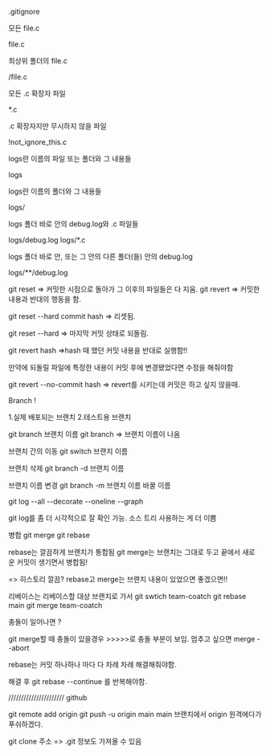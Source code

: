 .gitignore

모든 file.c

file.c

최상위 폴더의 file.c

/file.c

모든 .c 확장자 파일

\*.c

.c 확장자지만 무시하지 않을 파일

!not_ignore_this.c

logs란 이름의 파일 또는 폴더와 그 내용들

logs

logs란 이름의 폴더와 그 내용들

logs/

logs 폴더 바로 안의 debug.log와 .c 파일들

logs/debug.log
logs/\*.c

logs 폴더 바로 안, 또는 그 안의 다른 폴더(들) 안의 debug.log

logs/\*\*/debug.log

git reset
=> 커밋한 시점으로 돌아가 그 이후의 파일들은 다 지움.
git revert
=> 커밋한 내용과 반대의 행동을 함.

git reset --hard commit hash
=> 리셋됨.

git reset --hard
=> 마지막 커밋 상태로 되돌림.

git revert hash
=>hash 때 했던 커밋 내용을 반대로 실행함!!

만약에 되돌릴 파일에 특정한 내용이 커밋 후에 변경됐었다면 수정을 해줘야함

git revert --no-commit hash => revert를 시키는데 커밋은 하고 싶지 않을때.

Branch !

1.실제 배포되는 브랜치 2.테스트용 브랜치

git branch 브랜치 이름
git branch
=> 브랜치 이름이 나옴

브랜치 간의 이동
git switch 브랜치 이름

브랜치 삭제
git branch -d 브랜치 이름

브랜치 이름 변경
git branch -m 브랜치 이름 바꿀 이름

git log --all --decorate --oneline --graph

git log를 좀 더 시각적으로 잘 확인 가능.
소스 트리 사용하는 게 더 이쁨

병합
git merge
git rebase

rebase는 깔끔하게 브랜치가 통합됨
git merge는 브랜치는 그대로 두고 끝에서 새로운 커밋이 생기면서 병합됨!

=> 히스토리 깔끔? rebase고 merge는 브랜치 내용이 있었으면 좋겠으면!!

리베이스는 리베이스할 대상 브랜치로 가서
git swtich team-coatch
git rebase main
git merge team-coatch

충돌이 일어나면 ?

git merge할 때 충돌이 있을경우 >>>>>로 충돌 부분이 보임.
멈추고 싶으면 merge --abort

rebase는 커밋 하나하나 마다 다 차례 차례 해결해줘야함.

해결 후
git rebase --continue
를 반복해야함.

//////////////////////
github

git remote add origin
git push -u origin main
main 브랜치에서 origin 원격에다가 푸쉬하겠다.

git clone 주소 => .git 정보도 가져올 수 있음

